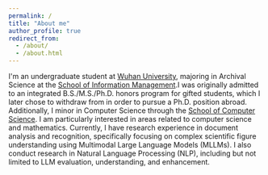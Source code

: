 ```yaml
---
permalink: /
title: "About me"
author_profile: true
redirect_from: 
  - /about/
  - /about.html
---
```


I'm an undergraduate student at [Wuhan University](https://en.whu.edu.cn/), majoring in Archival Science at the [School of Information Management](https://sim.whu.edu.cn/English/Home.htm).I was originally admitted to an integrated B.S./M.S./Ph.D. honors program for gifted students, which I later chose to withdraw from in order to pursue a Ph.D. position abroad. Additionally, I minor in Computer Science through the [School of Computer Science](https://cs.whu.edu.cn/english/index.htm). I am particularly interested in areas related to computer science and mathematics. Currently, I have research experience in document analysis and recognition, specifically focusing on complex scientific figure understanding using Multimodal Large Language Models (MLLMs). I also conduct research in Natural Language Processing (NLP), including but not limited to LLM evaluation, understanding, and enhancement.
